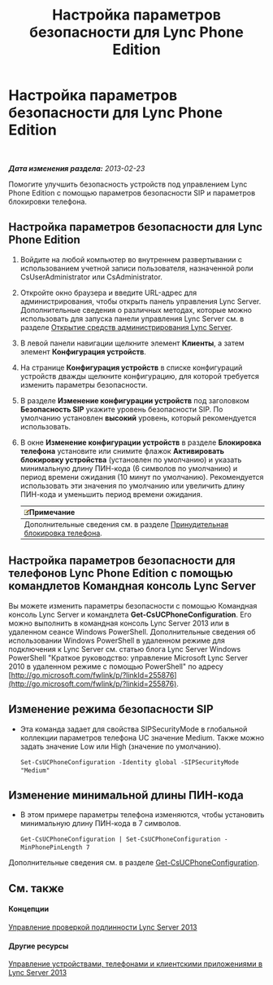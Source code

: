﻿---
title: Настройка параметров безопасности для Lync Phone Edition
TOCTitle: Настройка параметров безопасности для Lync Phone Edition
ms:assetid: 6e7cec17-8a79-4428-9300-8821256c46cf
ms:mtpsurl: https://technet.microsoft.com/ru-ru/library/Gg521014(v=OCS.15)
ms:contentKeyID: 49310100
ms.date: 05/19/2016
mtps_version: v=OCS.15
ms.translationtype: HT
---

# Настройка параметров безопасности для Lync Phone Edition

 

_**Дата изменения раздела:** 2013-02-23_

Помогите улучшить безопасность устройств под управлением Lync Phone Edition с помощью параметров безопасности SIP и параметров блокировки телефона.

## Настройка параметров безопасности для Lync Phone Edition

1.  Войдите на любой компьютер во внутреннем развертывании с использованием учетной записи пользователя, назначенной роли CsUserAdministrator или CsAdministrator.

2.  Откройте окно браузера и введите URL-адрес для администрирования, чтобы открыть панель управления Lync Server. Дополнительные сведения о различных методах, которые можно использовать для запуска панели управления Lync Server см. в разделе [Открытие средств администрирования Lync Server](lync-server-2013-open-lync-server-administrative-tools.md).

3.  В левой панели навигации щелкните элемент **Клиенты**, а затем элемент **Конфигурация устройств**.

4.  На странице **Конфигурация устройств** в списке конфигураций устройств дважды щелкните конфигурацию, для которой требуется изменить параметры безопасности.

5.  В разделе **Изменение конфигурации устройств** под заголовком **Безопасность SIP** укажите уровень безопасности SIP. По умолчанию установлен **высокий** уровень, который рекомендуется использовать.

6.  В окне **Изменение конфигурации устройств** в разделе **Блокировка телефона** установите или снимите флажок **Активировать блокировку устройства** (установлен по умолчанию) и указать минимальную длину ПИН-кода (6 символов по умолчанию) и период времени ожидания (10 минут по умолчанию). Рекомендуется использовать эти значения по умолчанию или увеличить длину ПИН-кода и уменьшить период времени ожидания.
    
    <table>
    <thead>
    <tr class="header">
    <th><img src="images/Gg398412.note(OCS.15).gif" title="note" alt="note" />Примечание</th>
    </tr>
    </thead>
    <tbody>
    <tr class="odd">
    <td>Дополнительные сведения см. в разделе <a href="lync-server-2013-enforce-phone-locking.md">Принудительная блокировка телефона</a>.</td>
    </tr>
    </tbody>
    </table>


## Настройка параметров безопасности для телефонов Lync Phone Edition с помощью командлетов Командная консоль Lync Server

Вы можете изменить параметры безопасности с помощью Командная консоль Lync Server и командлета **Get-CsUCPhoneConfiguration**. Его можно выполнить в командная консоль Lync Server 2013 или в удаленном сеансе Windows PowerShell. Дополнительные сведения об использовании Windows PowerShell в удаленном режиме для подключения к Lync Server см. статью блога Lync Server Windows PowerShell "Краткое руководство: управление Microsoft Lync Server 2010 в удаленном режиме с помощью PowerShell" по адресу [http://go.microsoft.com/fwlink/p/?linkId=255876](http://go.microsoft.com/fwlink/p/?linkid=255876).

## Изменение режима безопасности SIP

  - Эта команда задает для свойства SIPSecurityMode в глобальной коллекции параметров телефона UC значение Medium. Также можно задать значение Low или High (значение по умолчанию).
    
        Set-CsUCPhoneConfiguration -Identity global -SIPSecurityMode "Medium"

## Изменение минимальной длины ПИН-кода

  - В этом примере параметры телефона изменяются, чтобы установить минимальную длину ПИН-кода в 7 символов.
    
        Get-CsUCPhoneConfiguration | Set-CsUCPhoneConfiguration -MinPhonePinLength 7

Дополнительные сведения см. в разделе [Get-CsUCPhoneConfiguration](get-csucphoneconfiguration.md).

## См. также

#### Концепции

[Управление проверкой подлинности Lync Server 2013](lync-server-2013-managing-lync-server-authentication.md)  

#### Другие ресурсы

[Управление устройствами, телефонами и клиентскими приложениями в Lync Server 2013](lync-server-2013-managing-devices-phones-and-client-applications.md)

